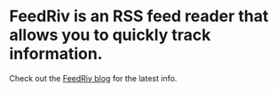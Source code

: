 # FeedRiv is an RSS feed reader that allows you to quickly track information.

Check out the [FeedRiv blog](/blog) for the latest info.
